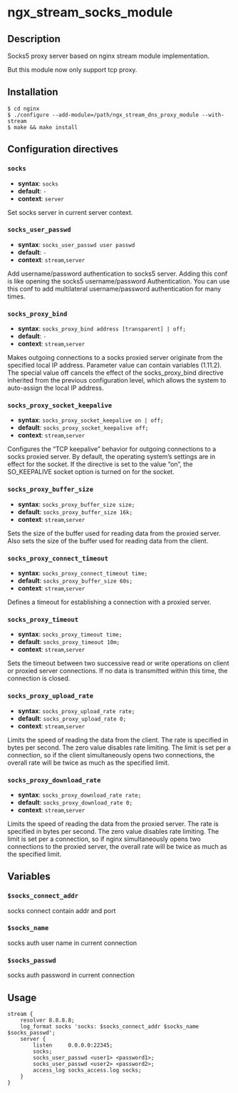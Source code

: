 # ngx_stream_socks_module
## Description
Socks5 proxy server based on nginx stream module implementation.


But this module now only support tcp proxy.
## Installation

```
$ cd nginx 
$ ./configure --add-module=/path/ngx_stream_dns_proxy_module --with-stream
$ make && make install
```

## Configuration directives

### `socks`

- **syntax**: `socks`
- **default**: `-`
- **context**: `server`

Set socks server in current server context.

### `socks_user_passwd`

- **syntax**: `socks_user_passwd user passwd`
- **default**: `-`
- **context**: `stream`,`server`

Add username/password authentication to socks5 server. Adding this conf is like opening the socks5 username/password Authentication. You can use this conf to add multilateral username/password authentication for many times.

### `socks_proxy_bind`

- **syntax**: `socks_proxy_bind address [transparent] | off;`
- **default**: `-`
- **context**: `stream`,`server`

Makes outgoing connections to a socks proxied server originate from the specified local IP address. Parameter value can contain variables (1.11.2). The special value off cancels the effect of the socks_proxy_bind directive inherited from the previous configuration level, which allows the system to auto-assign the local IP address.

### `socks_proxy_socket_keepalive`

- **syntax**: `socks_proxy_socket_keepalive on | off;`
- **default**: `socks_proxy_socket_keepalive off;`
- **context**: `stream`,`server`

Configures the “TCP keepalive” behavior for outgoing connections to a socks proxied server. By default, the operating system’s settings are in effect for the socket. If the directive is set to the value “on”, the SO_KEEPALIVE socket option is turned on for the socket.

### `socks_proxy_buffer_size`

- **syntax**: `socks_proxy_buffer_size size;`
- **default**: `socks_proxy_buffer_size 16k;`
- **context**: `stream`,`server`

Sets the size of the buffer used for reading data from the proxied server. Also sets the size of the buffer used for reading data from the client.

### `socks_proxy_connect_timeout`

- **syntax**: `socks_proxy_connect_timeout time;`
- **default**: `socks_proxy_buffer_size 60s;`
- **context**: `stream`,`server`

Defines a timeout for establishing a connection with a proxied server.

### `socks_proxy_timeout`

- **syntax**: `socks_proxy_timeout time;`
- **default**: `socks_proxy_timeout 10m;`
- **context**: `stream`,`server`

Sets the timeout between two successive read or write operations on client or proxied server connections. If no data is transmitted within this time, the connection is closed.

### `socks_proxy_upload_rate`

- **syntax**: `socks_proxy_upload_rate rate;`
- **default**: `socks_proxy_upload_rate 0;`
- **context**: `stream`,`server`

Limits the speed of reading the data from the client. The rate is specified in bytes per second. The zero value disables rate limiting. The limit is set per a connection, so if the client simultaneously opens two connections, the overall rate will be twice as much as the specified limit.

### `socks_proxy_download_rate`

- **syntax**: `socks_proxy_download_rate rate;`
- **default**: `socks_proxy_download_rate 0;`
- **context**: `stream`,`server`

Limits the speed of reading the data from the proxied server. The rate is specified in bytes per second. The zero value disables rate limiting. The limit is set per a connection, so if nginx simultaneously opens two connections to the proxied server, the overall rate will be twice as much as the specified limit.

## Variables

### `$socks_connect_addr`
socks connect contain addr and port

### `$socks_name`
socks auth user name in current connection

### `$socks_passwd`
socks auth password in current connection

## Usage
```
stream {
    resolver 8.8.8.8;
    log_format socks 'socks: $socks_connect_addr $socks_name $socks_passwd';
    server {         
        listen     0.0.0.0:22345;
        socks;
        socks_user_passwd <user1> <password1>;
        socks_user_passwd <user2> <password2>;
        access_log socks_access.log socks;
    }
}
```



